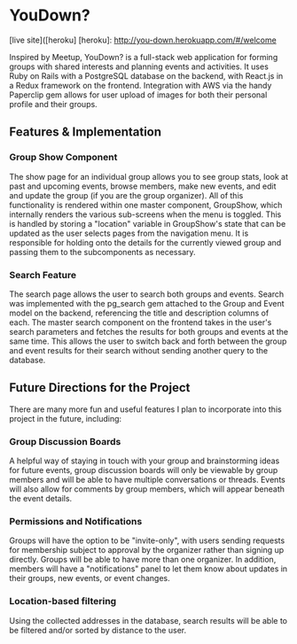 # YouDown?

[live site]([heroku]
[heroku]: http://you-down.herokuapp.com/#/welcome

Inspired by Meetup, YouDown? is a full-stack web application for forming groups with shared interests and planning events and activities. It uses Ruby on Rails with a PostgreSQL database on the backend, with React.js in a Redux framework on the frontend. Integration with AWS via the handy Paperclip gem allows for user upload of images for both their personal profile and their groups.


## Features & Implementation
### Group Show Component

The show page for an individual group allows you to see group stats, look at past and upcoming events, browse members, make new events, and edit and update the group (if you are the group organizer). All of this functionality is rendered within one master component, GroupShow, which internally renders the various sub-screens when the menu is toggled. This is handled by storing a "location" variable in GroupShow's state that can be updated as the user selects pages from the navigation menu. It is responsible for holding onto the details for the currently viewed group and passing them to the subcomponents as necessary.


### Search Feature

The search page allows the user to search both groups and events. Search was implemented with the pg_search gem attached to the Group and Event model on the backend, referencing the title and description columns of each. The master search component on the frontend takes in the user's search parameters and fetches the results for both groups and events at the same time. This allows the user to switch back and forth between the group and event results for their search without sending another query to the database.

## Future Directions for the Project

There are many more fun and useful features I plan to incorporate into this project in the future, including:

### Group Discussion Boards
A helpful way of staying in touch with your group and brainstorming ideas for future events, group discussion boards will only be viewable by group members and will be able to have multiple conversations or threads. Events will also allow for comments by group members, which will appear beneath the event details.

### Permissions and Notifications
Groups will have the option to be "invite-only", with users sending requests for membership subject to approval by the organizer rather than signing up directly. Groups will be able to have more than one organizer. In addition, members will have a "notifications" panel to let them know about updates in their groups, new events, or event changes.

### Location-based filtering
Using the collected addresses in the database, search results will be able to be filtered and/or sorted by distance to the user.
